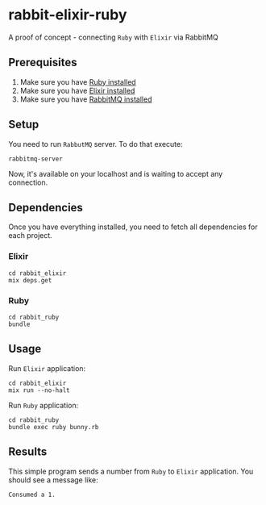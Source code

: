 # rabbit-elixir-ruby

A proof of concept - connecting `Ruby` with `Elixir` via RabbitMQ

## Prerequisites

1. Make sure you have [Ruby installed](https://www.ruby-lang.org/en/documentation/installation/)
2. Make sure you have [Elixir installed](http://elixir-lang.org/install.html)
2. Make sure you have [RabbitMQ installed](https://www.rabbitmq.com/download.html)

## Setup

You need to run `RabbutMQ` server. To do that execute:

	rabbitmq-server

Now, it's available on your localhost and is waiting to accept any connection.

## Dependencies

Once you have everything installed, you need to fetch all dependencies for each project.

### Elixir

	cd rabbit_elixir
	mix deps.get
	
### Ruby

	cd rabbit_ruby
	bundle

## Usage

Run `Elixir` application:

	cd rabbit_elixir
	mix run --no-halt
	
Run `Ruby` application:

	cd rabbit_ruby
	bundle exec ruby bunny.rb

## Results

This simple program sends a number from `Ruby` to `Elixir` application. You should see a message like:

	Consumed a 1.
